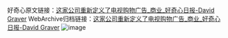 好奇心原文链接：[这家公司重新定义了电视购物广告_商业_好奇心日报-David Graver](https://www.qdaily.com/articles/10523.html)
WebArchive归档链接：[这家公司重新定义了电视购物广告_商业_好奇心日报-David Graver](http://web.archive.org/web/20190623160529/https://www.qdaily.com/articles/10523.html)
![image](http://ww3.sinaimg.cn/large/007d5XDply1g3vzcyjz0zj30u03i44qp)